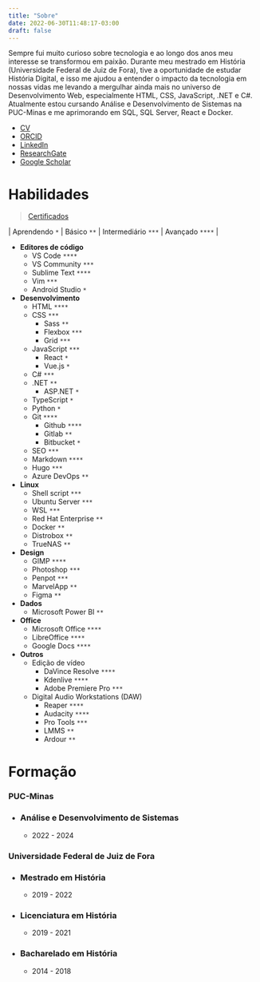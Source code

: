 ```yaml
---
title: "Sobre"
date: 2022-06-30T11:48:17-03:00
draft: false
---
```


Sempre fui muito curioso sobre tecnologia e ao longo dos anos meu interesse se transformou em paixão. Durante meu mestrado em História (Universidade Federal de Juiz de Fora), tive a oportunidade de estudar História Digital, e isso me ajudou a entender o impacto da tecnologia em nossas vidas me levando a mergulhar ainda mais no universo de Desenvolvimento Web, especialmente HTML, CSS, JavaScript, .NET e C#. Atualmente estou cursando Análise e Desenvolvimento de Sistemas na PUC-Minas e me aprimorando em SQL, SQL Server, React e Docker.


- [CV](http://lattes.cnpq.br/9924558848538635)
- [ORCID](https://orcid.org/0000-0001-6686-7182)
- [LinkedIn](https://linkedin.com/in/geraldohomero)
- [ResearchGate](https://www.researchgate.net/profile/Geraldo-Couto-Neto)
- [Google Scholar](https://scholar.google.com/citations?hl=pt-BR&user=QcUrmPYAAAAJ)

# Habilidades 

> [Certificados](/certificados/)

| Aprendendo `*` | Básico `**` | Intermediário `***` | Avançado `****` |

- **Editores de código**
    - VS Code `****`
    - VS Community `***`
    - Sublime Text `****`
    - Vim `***`
    - Android Studio `*`
- **Desenvolvimento**
    - HTML `****`
    - CSS `***`
        - Sass `**`
        - Flexbox `***`
        - Grid `***`
    - JavaScript `***`
        - React `*`
        - Vue.js `*`
    - C# `***`
    - .NET `**`
        - ASP.NET `*`
    - TypeScript `*`
    - Python `*`
    - Git `****`
        - Github `****`
        - Gitlab `**`
        - Bitbucket `*`
    - SEO `***`
    - Markdown `****`    
    - Hugo `***`
    - Azure DevOps `**`
- **Linux**
    - Shell script `***`
    - Ubuntu Server `***`
    - WSL `***`
    - Red Hat Enterprise `**`
    - Docker `**`
    - Distrobox `**`
    - TrueNAS `**`
- **Design**
    - GIMP `****`
    - Photoshop `***`
    - Penpot `***`
    - MarvelApp `**`
    - Figma `**`
- **Dados**
    - Microsoft Power BI `**`
- **Office**
    - Microsoft Office `****`
    - LibreOffice `****`
    - Google Docs `****`
- **Outros**
    - Edição de vídeo
        - DaVince Resolve `****`
        - Kdenlive `****`
        - Adobe Premiere Pro `***`
    - Digital Audio Workstations (DAW)
        - Reaper `****`
        - Audacity `****`
        - Pro Tools `***`
        - LMMS `**`
        - Ardour `**`


# Formação

### **PUC-Minas**
- ### Análise e Desenvolvimento de Sistemas
    - 2022 - 2024

### **Universidade Federal de Juiz de Fora**
- ### Mestrado em História
    - 2019 - 2022
- ### Licenciatura em História
    - 2019 - 2021
- ### Bacharelado em História
    - 2014 - 2018
